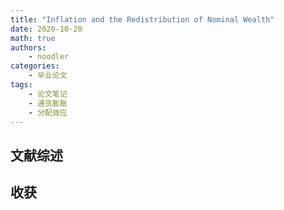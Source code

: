```yaml
---
title: "Inflation and the Redistribution of Nominal Wealth"
date: 2020-10-20
math: true
authors:
    - noodler
categories:
    - 毕业论文
tags:
    - 论文笔记
    - 通货膨胀
    - 分配效应
---
```






## 文献综述




## 收获


